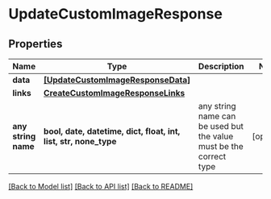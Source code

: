 # UpdateCustomImageResponse


## Properties
Name | Type | Description | Notes
------------ | ------------- | ------------- | -------------
**data** | [**[UpdateCustomImageResponseData]**](UpdateCustomImageResponseData.md) |  | 
**links** | [**CreateCustomImageResponseLinks**](CreateCustomImageResponseLinks.md) |  | 
**any string name** | **bool, date, datetime, dict, float, int, list, str, none_type** | any string name can be used but the value must be the correct type | [optional]

[[Back to Model list]](../README.md#documentation-for-models) [[Back to API list]](../README.md#documentation-for-api-endpoints) [[Back to README]](../README.md)


